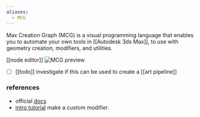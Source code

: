 ```yaml
---
aliases:
  - MCG
---
```

Max Creation Graph (MCG) is a visual programming language that enables you to automate your own tools in [[Autodesk 3ds Max]], to use with geometry creation, modifiers, and utilities.

[[node editor]]
![MCG preview](https://help.autodesk.com/cloudhelp/2024/ENU/MAXDEV-MCG/images/getting_started_1.png)

- [ ] [[todo]] investigate if this can be used to create a [[art pipeline]]
### references
- official [docs](https://help.autodesk.com/view/MAXDEV/2024/ENU/?guid=MAXDEV_MCG_getting_started_html)
- [intro tutorial](https://area.autodesk.com/m/melissa.lax/tutorials/3ds-max-introduction-to-max-creation-graph) make a custom modifier.